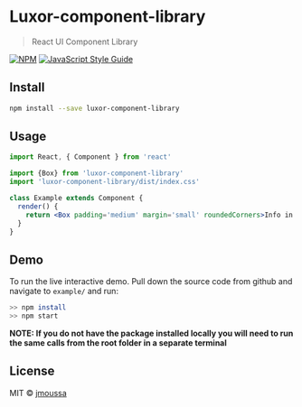 # Luxor-component-library

> React UI Component Library 

[![NPM](https://img.shields.io/npm/v/@jmoussa/luxor-component-library)](https://www.npmjs.com/package/@jmoussa/luxor-component-library) [![JavaScript Style Guide](https://img.shields.io/badge/code_style-standard-brightgreen.svg)](https://standardjs.com)

## Install

```bash
npm install --save luxor-component-library
```

## Usage

```jsx
import React, { Component } from 'react'

import {Box} from 'luxor-component-library'
import 'luxor-component-library/dist/index.css'

class Example extends Component {
  render() {
    return <Box padding='medium' margin='small' roundedCorners>Info in the box</Box>
  }
}
```

## Demo
To run the live interactive demo. Pull down the source code from github and navigate to `example/` and run:

```bash
>> npm install
>> npm start
```

__NOTE: If you do not have the package installed locally you will need to run the same calls from the root folder in a separate terminal__


## License

MIT © [jmoussa](https://github.com/jmoussa)
